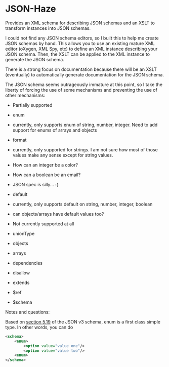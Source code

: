 JSON-Haze
===============

Provides an XML schema for describing JSON schemas and an XSLT to transform instances into JSON schemas.

I could not find any JSON schema editors, so I built this to help me create JSON schemas by hand. This allows
you to use an existing mature XML editor (oXygen, XML Spy, etc) to define an XML instance describing your JSON 
schema. Then, the XSLT can be applied to the XML instance to generate the JSON schema.

There is a strong focus on documentation because there will be an XSLT (eventually) to 
automatically generate documentation for the JSON schema.

The JSON schema seems outrageously immature at this point, so I take the liberty of forcing the use of some 
mechanisms and preventing the use of other mechanisms:

* Partially supported
 * enum
  * currently, only supports enum of string, number, integer. Need to add support
 for enums of arrays and objects
 * format
  * currently, only supported for strings. I am not sure how most of
 those values make any sense except for string values. 
   * How can an integer be a color?
   * How can a boolean be an email?
   * JSON spec is silly... :(
 * default
  * currently, only supports default on string, number, integer, boolean
  * can objects/arrays have default values too? 

* Not currently supported at all
 * unionType
 * objects
 * arrays
 * dependencies
 * disallow
 * extends
 * $ref
 * $schema 

Notes and questions:
 
Based on [section 5.19](http://tools.ietf.org/html/draft-zyp-json-schema-03#section-5.19)
 of the JSON v3 schema, enum is a first class simple type. In other words, 
 you can do

```xml
<schema>
	<enum>
		<option value="value one"/>
		<option value="value two"/>
	<enum>
</schema>
```